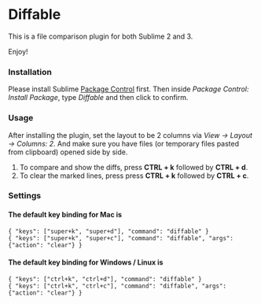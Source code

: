 Diffable
============================

This is a file comparison plugin for both Sublime 2 and 3. 

Enjoy!

### Installation
Please install Sublime [Package Control]("https://sublime.wbond.net/installation") first. Then inside *Package Control: Install Package*, type *Diffable* and then click to confirm.

### Usage
After installing the plugin, set the layout to be 2 columns via *View -> Layout -> Columns: 2*. And make sure you have files (or temporary files pasted from clipboard) opened side by side.

1. To compare and show the diffs, press **CTRL + k** followed by **CTRL + d**.
2. To clear the marked lines, press press **CTRL + k** followed by **CTRL + c**.

### Settings
#### The default key binding for Mac is

```
{ "keys": ["super+k", "super+d"], "command": "diffable" }
{ "keys": ["super+k", "super+c"], "command": "diffable", "args": {"action": "clear"} }
```

#### The default key binding for Windows / Linux is

```
{ "keys": ["ctrl+k", "ctrl+d"], "command": "diffable" }
{ "keys": ["ctrl+k", "ctrl+c"], "command": "diffable", "args": {"action": "clear"} }
```
